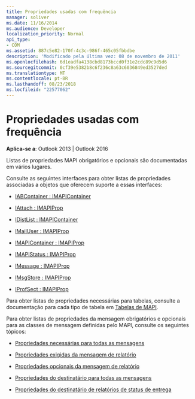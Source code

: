 ```yaml
---
title: Propriedades usadas com frequência
manager: soliver
ms.date: 11/16/2014
ms.audience: Developer
localization_priority: Normal
api_type:
- COM
ms.assetid: 887c5e82-170f-4c3c-986f-465c05fbbdbe
description: 'Modificado pela última vez: 08 de novembro de 2011'
ms.openlocfilehash: 6d1eadfa4138cbd8173bccd0f31e2cdc89c9d5d6
ms.sourcegitcommit: 0cf39e5382b8c6f236c8a63c6036849ed3527ded
ms.translationtype: MT
ms.contentlocale: pt-BR
ms.lasthandoff: 08/23/2018
ms.locfileid: "22577062"
---
```

# <a name="commonly-used-properties"></a>Propriedades usadas com frequência

 
  
**Aplica-se a**: Outlook 2013 | Outlook 2016 
  
Listas de propriedades MAPI obrigatórios e opcionais são documentadas em vários lugares.
  
Consulte as seguintes interfaces para obter listas de propriedades associadas a objetos que oferecem suporte a essas interfaces:
  
- [IABContainer : IMAPIContainer](iabcontainerimapicontainer.md)
    
- [IAttach : IMAPIProp](iattachimapiprop.md)
    
- [IDistList : IMAPIContainer](idistlistimapicontainer.md)
    
- [IMailUser : IMAPIProp](imailuserimapiprop.md)
    
- [IMAPIContainer : IMAPIProp](imapicontainerimapiprop.md)
    
- [IMAPIStatus : IMAPIProp](imapistatusimapiprop.md)
    
- [IMessage : IMAPIProp](imessageimapiprop.md)
    
- [IMsgStore : IMAPIProp](imsgstoreimapiprop.md)
    
- [IProfSect : IMAPIProp](iprofsectimapiprop.md)
    
Para obter listas de propriedades necessárias para tabelas, consulte a documentação para cada tipo de tabela em [Tabelas de MAPI](mapi-tables.md).
  
Para obter listas de propriedades da mensagem obrigatórios e opcionais para as classes de mensagem definidas pelo MAPI, consulte os seguintes tópicos: 
  
- [Propriedades necessárias para todas as mensagens](required-properties-for-all-messages.md)
    
- [Propriedades exigidas da mensagem de relatório](required-report-message-properties.md)
    
- [Propriedades opcionais da mensagem de relatório](optional-report-message-properties.md)
    
- [Propriedades do destinatário para todas as mensagens](recipient-properties-for-all-messages.md)
    
- [Propriedades do destinatário de relatórios de status de entrega](recipient-properties-for-delivery-status-reports.md)
    

